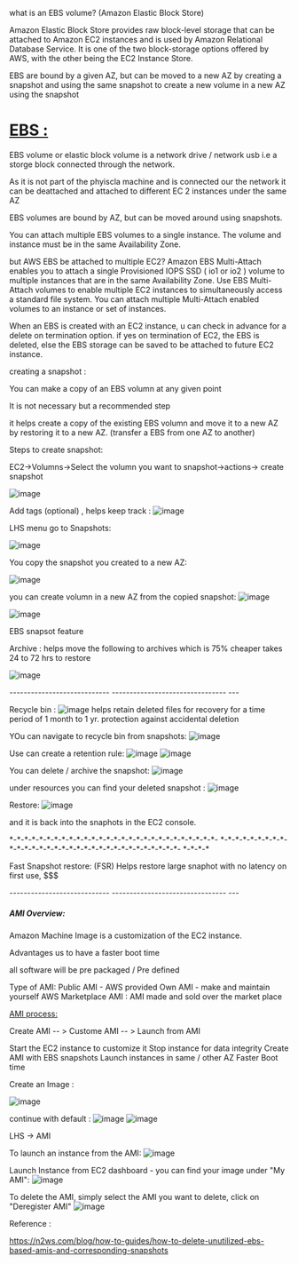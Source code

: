 

what is an EBS volume?  (Amazon Elastic Block Store)

Amazon Elastic Block Store provides raw block-level storage that can be attached to Amazon EC2 instances and is used by Amazon Relational Database Service. It is one of the two block-storage options offered by AWS, with the other being the EC2 Instance Store.

EBS are bound by a given AZ, but can be moved to a new AZ by creating a snapshot and using the same snapshot to create a new volume in a new AZ using the snapshot





<h1><u>EBS :</u></h1>

EBS volume or elastic block volume is a network drive / network usb i.e a storge block connected through the network.

As it is not part of the phyiscla machine and is connected our the network it can be deattached and attached to different EC 2 instances under the same AZ

EBS volumes are bound by AZ, but can be moved around using snapshots.

You can attach multiple EBS volumes to a single instance. The volume and instance must be in the same Availability Zone.

but AWS EBS be attached to multiple EC2?
Amazon EBS Multi-Attach enables you to attach a single Provisioned IOPS SSD ( io1 or io2 ) volume to multiple instances that are in the same Availability Zone. 
Use EBS Multi-Attach volumes to enable multiple EC2 instances to simultaneously access a standard file system.
You can attach multiple Multi-Attach enabled volumes to an instance or set of instances.

When an EBS is created with an EC2 instance, u can check in advance for a delete on termination option. if yes on termination of EC2, the EBS is deleted, else the 
EBS storage can be saved to be attached to future EC2 instance.


creating a snapshot : 



You can make a copy of an EBS volumn at any given point 

It is not necessary but a recommended step

it helps create a copy of the existing EBS volumn and move it to a new AZ by restoring it to a new AZ. (transfer a EBS from one AZ to another)




Steps to create snapshot:

EC2->Volumns->Select the volumn you want to snapshot->actions-> create snapshot

![image](https://user-images.githubusercontent.com/26665659/228523257-8dd10420-45bd-4fcf-9632-65545a62fae2.png)

Add tags (optional) , helps keep track :
![image](https://user-images.githubusercontent.com/26665659/228523618-49b44601-bd51-4737-90ff-286fdd728164.png)

LHS menu  go to Snapshots:

![image](https://user-images.githubusercontent.com/26665659/228524218-c9575f6b-d273-4c30-82c3-e8dd87d7609b.png)

You copy the snapshot you created to a new AZ:

![image](https://user-images.githubusercontent.com/26665659/228524495-4d7303a6-dbb6-44ea-abc6-4c6b7d5dbaee.png)

you can create volumn in a new AZ from the copied snapshot:
![image](https://user-images.githubusercontent.com/26665659/228524587-88737958-be1b-40d1-8c66-fff5f94f4ae6.png)

![image](https://user-images.githubusercontent.com/26665659/228524974-e2966e0c-eeff-49ed-9224-7f0e84fd6eec.png)





EBS snapsot feature 

Archive : 
helps move the following to archives which is 75% cheaper 
takes 24 to 72 hrs to restore 

![image](https://user-images.githubusercontent.com/26665659/228542191-6fbb2777-7272-4dc8-bc02-585aa705bca5.png)
 
 *-*-*-*-*-*-*-*-*-*-*-*-*-*-*-*-*-*-*-*-*-*-*-*-*-*-*-*- *-*-*-*-*-*-*-*-*-*-*-*-*-*-*-*-*-*-*-*-*-*-*-*-*-*-*-*-*-*-*-*- *-*-*-*

Recycle bin : ![image](https://user-images.githubusercontent.com/26665659/228525221-7ce58043-8311-4d06-abc6-9e9b02215205.png)
helps retain deleted files for recovery for a time period of 1 month to 1 yr.
protection against accidental deletion

YOu can navigate to recycle bin from snapshots:
![image](https://user-images.githubusercontent.com/26665659/228525996-0c3bd616-94b7-4a7e-82fb-4da0b000f6cb.png)

Use can create a retention rule:
![image](https://user-images.githubusercontent.com/26665659/228525442-ec316868-0746-43f8-8f38-12a2e4e20ddb.png)
![image](https://user-images.githubusercontent.com/26665659/228525615-cae036c7-6ff5-4792-ba24-fb13d3993662.png)


You can delete / archive the snapshot: 
![image](https://user-images.githubusercontent.com/26665659/228541574-c3a8a87c-f5f7-404d-b779-d5b07fa65add.png)


under resources you can find your deleted snapshot :
![image](https://user-images.githubusercontent.com/26665659/228543182-c00cdf78-9bc2-44b9-b0d2-d11a07f9acf0.png)

Restore:
![image](https://user-images.githubusercontent.com/26665659/228543526-efc3fc63-11db-4c57-b960-7cc8ce33d355.png)

and it is back into the snaphots in the EC2 console.

<p> *-*-*-*-*-*-*-*-*-*-*-*-*-*-*-*-*-*-*-*-*-*-*-*-*-*-*-*- *-*-*-*-*-*-*-*-*-*-*-*-*-*-*-*-*-*-*-*-*-*-*-*-*-*-*-*-*-*-*-*- *-*-*-*</p>
 
Fast Snapshot restore: (FSR)
Helps restore large snaphot with no latency on first use, $$$ 


 *-*-*-*-*-*-*-*-*-*-*-*-*-*-*-*-*-*-*-*-*-*-*-*-*-*-*-*- *-*-*-*-*-*-*-*-*-*-*-*-*-*-*-*-*-*-*-*-*-*-*-*-*-*-*-*-*-*-*-*- *-*-*-*

<h5><b>AMI Overview:</b></h5>

Amazon Machine Image is a customization of the EC2 instance.

Advantages us to have a faster boot time

all software will be pre packaged / Pre defined 

Type of AMI:
Public AMI - AWS provided
Own AMI - make and maintain yourself 
AWS Marketplace  AMI : AMI made and sold over the market place

<u>AMI process:</u>

Create AMI -- >  Custome AMI -- >  Launch from AMI 

Start the EC2 instance to customize it
Stop instance for data integrity
Create AMI with EBS snapshots
Launch instances in same / other AZ
Faster Boot time


Create an Image :

![image](https://user-images.githubusercontent.com/26665659/228558460-929ab525-313d-47b0-bed1-4fc2d8f6f791.png)

continue with default :
![image](https://user-images.githubusercontent.com/26665659/228558721-8315cb6b-2b1c-4916-b87e-e627211fa456.png)
![image](https://user-images.githubusercontent.com/26665659/228559451-45f0c823-c432-4f63-bd43-b368522ff900.png)

LHS -> AMI 

To launch an instance from the AMI:
![image](https://user-images.githubusercontent.com/26665659/228560036-befee16b-8e22-4276-a3dd-70863c07c946.png)

Launch Instance from EC2 dashboard - you can find your image under "My AMI": 
![image](https://user-images.githubusercontent.com/26665659/228560618-ed9dee97-ddd6-4084-9287-6e820373ff75.png)

To delete the AMI, simply select the AMI you want to delete, click on "Deregister AMI"
![image](https://user-images.githubusercontent.com/26665659/228567280-3622ba7d-3e01-484a-923a-1642269cb19e.png)










Reference :

https://n2ws.com/blog/how-to-guides/how-to-delete-unutilized-ebs-based-amis-and-corresponding-snapshots
